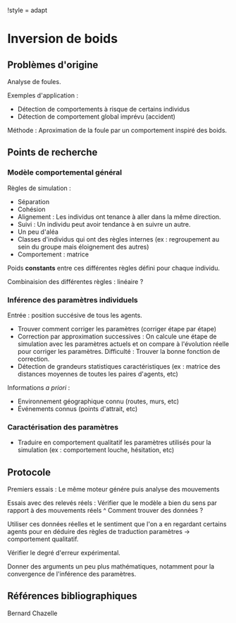 !style = adapt

Inversion de boids
==================




Problèmes d'origine
-------------------

Analyse de foules.

Exemples d'application :

 - Détection de comportements à risque de certains individus
 - Détection de comportement global imprévu (accident)

Méthode : Aproximation de la foule par un comportement inspiré des boids.




Points de recherche
-------------------

### Modèle comportemental général

Règles de simulation :

 - Séparation
 - Cohésion
 - Alignement : Les individus ont tenance à aller dans la même direction.
 - Suivi : Un individu peut avoir tendance à en suivre un autre.
 - Un peu d'aléa
 - Classes d'individus qui ont des règles internes (ex : regroupement au sein du groupe mais éloignement des autres)
 - Comportement : matrice

Poids **constants** entre ces différentes règles défini pour chaque individu.

Combinaision des différentes règles : linéaire ?

### Inférence des paramètres individuels

Entrée : position succésive de tous les agents.

 - Trouver comment corriger les paramètres (corriger étape par étape)
 - Correction par approximation successives : On calcule une étape de simulation avec les paramètres actuels et on compare à l'évolution réelle pour corriger les paramètres. Difficulté : Trouver la bonne fonction de correction. 
 - Détection de grandeurs statistiques caractéristiques (ex : matrice des distances moyennes de toutes les paires d'agents, etc)

Informations *a priori* :

 - Environnement géographique connu (routes, murs, etc)
 - Événements connus (points d'attrait, etc)

### Caractérisation des paramètres

 - Traduire en comportement qualitatif les paramètres utilisés pour la simulation (ex : comportement louche, hésitation, etc)





Protocole
---------

Premiers essais : Le même moteur génére puis analyse des mouvements

Essais avec des relevés réels : Vérifier que le modèle a bien du sens par rapport à des mouvements réels
^ Comment trouver des données ?

Utiliser ces données réelles et le sentiment que l'on a en regardant certains agents pour en déduire des règles de traduction paramètres -> comportement qualitatif.

Vérifier le degré d'erreur expérimental.

Donner des arguments un peu plus mathématiques, notamment pour la convergence de l'inférence des paramètres.


Références bibliographiques
---------------------------

Bernard Chazelle




